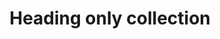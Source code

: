 ---
layout: pattern
categories: [patterns, collection]
title: Heading only collection
type: [detail-page]
permalink: /patterns/collection/collection-heading-only/
variations: true
overview: When only a heading and link are needed, this variation of the component comes in handy for using the heading of the text as the link. 
description: |
  When only a heading and link are needed, this variation of the component comes in handy for using the heading of the text as the link. _see more details on functionality on the [default collection](/patterns/collection) page_
usa-link: "https://designsystem.digital.gov/components/collection/"
collection:
  - title: The eight principles of mobile-friendliness
    description:  Digital.gov
    link: https://digital.gov/guides/mobile-principles/?dg
    icon-url:
yml: |
  
  collection:
   - title: The eight principles of mobile-friendliness
     description: Digital.gov
     link: https://digital.gov/guides/mobile-principles/?dg
     icon-url:

jekyll: |

  "{% include patterns/collection/collection-heading-only.md %}"
### Paths to view design and code... 
## designimg: can be used to show an image of the design until a coded version can be created. The htmlpath & csspath should be located in the pattens folder. Read more about creating coded components in /docs/creating-patterns 
# designimg: 
htmlpath: patterns/collection/collection-heading-only.md
csspath: patterns/collection/index.scss
---